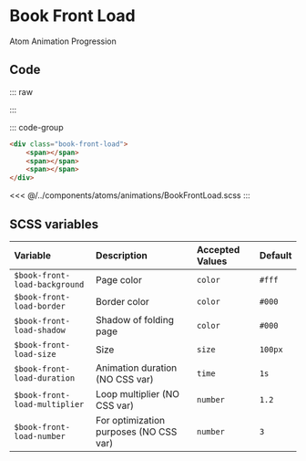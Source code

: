 # Book Front Load
<Badge type="tip">Atom</Badge> <Badge type="info">Animation</Badge> <Badge type="info">Progression</Badge>

## Code

::: raw
<div class="dev-section">
    <div class="book-front-load">
        <span></span>
        <span></span>
        <span></span>
    </div>
</div>
:::

::: code-group
``` html
<div class="book-front-load">
    <span></span>
    <span></span>
    <span></span>
</div>
```
<<< @/../components/atoms/animations/BookFrontLoad.scss
:::

## SCSS variables

| Variable                       | Description                            | Accepted Values | Default |
|:-------------------------------|:---------------------------------------|:----------------|:--------|
| `$book-front-load-background`  | Page color                             | `color`         | `#fff`  |
| `$book-front-load-border`      | Border color                           | `color`         | `#000`  |
| `$book-front-load-shadow`      | Shadow of folding page                 | `color`         | `#000`  |
| `$book-front-load-size`        | Size                                   | `size`          | `100px` |
| `$book-front-load-duration`    | Animation duration (NO CSS var)        | `time`          | `1s`    |
| `$book-front-load-multiplier`  | Loop multiplier (NO CSS var)           | `number`        | `1.2`   |
| `$book-front-load-number`      | For optimization purposes (NO CSS var) | `number`        | `3`     |

<style lang="scss">
@use "docs/theme.scss" as theme;
@use "components/atoms/animations/BookFrontLoad" as * with (
    $book-front-load-border: theme.$primary-color,
);
</style>